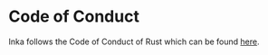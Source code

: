 # Code of Conduct
Inka follows the Code of Conduct of Rust which can be found [here](https://www.rust-lang.org/policies/code-of-conduct).